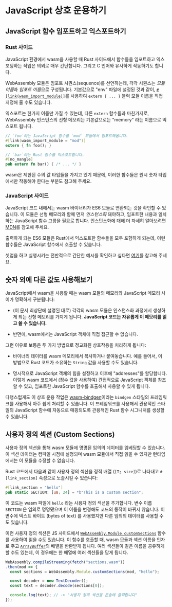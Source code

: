 # JavaScript 상호 운용하기

## JavaScript 함수 임포트하고 익스포트하기

### Rust 사이드

JavaScript 환경에서 wasm을 사용할 때 Rust 사이드에서 함수들을 임포트하고 익스포팅하는 작업은 의외로 매우 간단합니다. 그리고 C 언어와 유사하게 작동하기도 합니다.

WebAssembly 모듈은 임포트 시퀀스(sequence)를 선언하는데, 각각 시퀀스는 *모듈 이름*과 *임포트 이름*으로 구성됩니다. 기본값으로 "env" 파일에 설정된 것과 같이, [`#[link(wasm_import_module)]`][wasm_import_module]를 사용하여 `extern { ... }` 블럭 모듈 이름을 직접 지정해 줄 수도 있습니다.

익스포트는 한가지 이름만 가질 수 있는데, 다른 `extern` 함수들과 마찬가지로, WebAssembly 인스턴스의 선형 메모리는 기본값으로는 "memory" 라는 이름으로 익스포트 됩니다.

[wasm_import_module]: https://github.com/rust-lang/rust/issues/52090

```rust
// `foo`라는 JavaScript 함수를 `mod` 모듈에서 임포트해옵니다.
#[link(wasm_import_module = "mod")]
extern { fn foo(); }

// `bar`라는 Rust 함수를 익스포트합니다.
#[no_mangle]
pub extern fn bar() { /* ... */ }
```

wasm은 제한된 수의 값 타입들을 가지고 있기 때문에, 이러한 함수들은 원시 숫자 타입에서만 작동해야 한다는 부분도 참고해 주세요.

### JavaScript 사이드

JavaScript 코드 내에서는 wasm 바이너리가 ES6 모듈로 변환되는 것을 확인할 수 있습니다. 이 모듈은 선형 메모리와 함께 먼저 *인스턴스화* 돼야하고, 임포트한 내용과 일치하는 JavaScript 함수 그룹을 필요로 합니다. 인스턴스화에 대해 더 자세히 알아보려면 [MDN][instantiation]를 참고해 주세요.

[instantiation]: https://developer.mozilla.org/en-US/docs/Web/JavaScript/Reference/Global_Objects/WebAssembly/instantiateStreaming

출력하게 되는 ES6 모듈은 Rust에서 익스포트한 함수들을 모두 포함하게 되는데, 이런 함수들은 JavaScript 함수에서 호출할 수 있습니다.

셋업을 하고 실행시키는 전반적으로 간단한 예시를 확인하고 싶다면 [여기][hello world]를 참고해 주세요.

[hello world]: https://www.hellorust.com/demos/add/index.html

## 숫자 외에 다른 값도 사용해보기

JavaScript에서 wasm을 사용할 때는 wasm 모듈의 메모리와 JavaScript 메모리 사이가 명확하게 구분됩니다:

- (이 문서 최상단에 설명된 대로) 각각의 wasm 모듈은 인스턴스화 과정에서 생성하게 되는 선형 메모리를 가지게 됩니다. **JavaScript 코드는 자유롭게 이 메모리를 읽고 쓸 수 있습니다.**

- 반면에, wasm에서는 JavaScript 객체에 직접 접근할 수 없습니다.

그런 이유로 보통은 두 가지 방법으로 정교화된 상호작용을 처리하게 됩니다:

- 바이너리 데이터를 wasm 메모리에서 복사하거나 붙여놓습니다. 예를 들어서, 이 방법으로 Rust 코드가 소유하는 `String` 값을 사용할 수도 있습니다.

- 명시적으로 JavaScript 객체의 힙을 설정하고 이후에 "addresses"를 할당합니다. 이렇게 wasm 코드에서 (정수 값을 사용하여) 간접적으로 JavaScript 객체를 참조할 수 있고, 임포트한 JavaScript 함수를 호출해서 사용할 수 있게 됩니다.

다행스럽게도 이 상호 운용 작업은 [wasm-bindgen]이라는 `bindgen` 스타일의 프레임워크를 사용해서 아주 쉽게 처리할 수 있습니다. 이 프레임워크를 사용해서 관용적인 스타일의 JavaScript 함수에 자동으로 매핑되도록 관용적인 Rust 함수 시그니처를 생성할 수 있습니다.

[wasm-bindgen]: https://github.com/rustwasm/wasm-bindgen

## 사용자 정의 섹션 (Custom Sections)

사용자 정의 섹션을 통해 wasm 모듈에 명명된 임의의 데이터를 임베딩할 수 있습니다. 이 섹션 데이터는 컴파일 시점에 설정되며 wasm 모듈에서 직접 읽을 수 있지만 런타임에서는 이 모듈을 수정할 수 없습니다.

Rust 코드에서 다음과 같이 사용자 정의 섹션을 정적 배열 (`[T; size]`)로 나타내고 `#[link_section]` 속성으로 노출시킬 수 있습니다:

```rust
#[link_section = "hello"]
pub static SECTION: [u8; 24] = *b"This is a custom section";
```

이 코드는 wasm 파일에 `hello` 라는 사용자 정의 섹션을 추가합니다. 변수 이름 `SECTION` 은 임의로 명명됐으며 이 이름을 변경해도 코드의 동작이 바뀌지 않습니다. 이 변수에 텍스트 바이트 (bytes of text) 를 사용했지만 다른 임의의 데이터를 사용할 수도 있습니다.

이런 사용자 정의 섹션은 JS 사이드에서 [`WebAssembly.Module.customSections`]  함수를 사용하여 읽을 수도 있습니다. 이 함수를 호출할 때, wasm 모듈과 섹션 이름을 인자로 주고 [`ArrayBuffer`]의 배열을 반환받게 됩니다. 여러 섹션들이 같은 이름을 공유하게 할 수도 있는데, 이 경우에는 한 배열에 여러 섹션들을 담게 됩니다.

```js
WebAssembly.compileStreaming(fetch("sections.wasm"))
.then(mod => {
  const sections = WebAssembly.Module.customSections(mod, "hello");

  const decoder = new TextDecoder();
  const text = decoder.decode(sections[0]);

  console.log(text); // -> "사용자 정의 섹션을 콘솔에 출력합니다"
});
```

[`ArrayBuffer`]: https://developer.mozilla.org/en-US/docs/Web/JavaScript/Reference/Global_Objects/ArrayBuffer
[`WebAssembly.Module.customSections`]: https://developer.mozilla.org/en-US/docs/Web/JavaScript/Reference/Global_Objects/WebAssembly/Module/customSections
